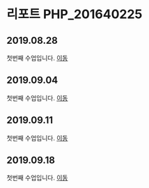 # 리포트 PHP_201640225

## 2019.08.28
첫번째 수업입니다. [이동](./lecture_01)

## 2019.09.04
첫번째 수업입니다. [이동](./lecture_02)

## 2019.09.11
첫번째 수업입니다. [이동](lecture_03)

## 2019.09.18
첫번째 수업입니다. [이동](lecture_04)